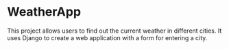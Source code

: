 # WeatherApp
This project allows users to find out the current weather in different cities. It uses Django to create a web application with a form for entering a city.
